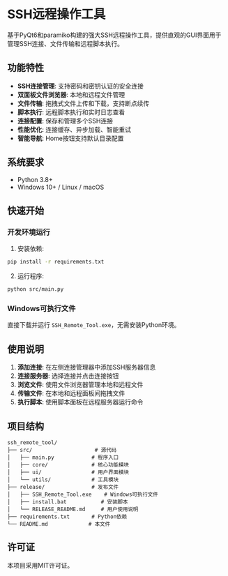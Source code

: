 # SSH远程操作工具

基于PyQt6和paramiko构建的强大SSH远程操作工具，提供直观的GUI界面用于管理SSH连接、文件传输和远程脚本执行。

## 功能特性

- **SSH连接管理**: 支持密码和密钥认证的安全连接
- **双面板文件浏览器**: 本地和远程文件管理
- **文件传输**: 拖拽式文件上传和下载，支持断点续传
- **脚本执行**: 远程脚本执行和实时日志查看
- **连接配置**: 保存和管理多个SSH连接
- **性能优化**: 连接缓存、异步加载、智能重试
- **智能导航**: Home按钮支持默认目录配置

## 系统要求

- Python 3.8+
- Windows 10+ / Linux / macOS

## 快速开始

### 开发环境运行

1. 安装依赖:
```bash
pip install -r requirements.txt
```

2. 运行程序:
```bash
python src/main.py
```

### Windows可执行文件

直接下载并运行 `SSH_Remote_Tool.exe`，无需安装Python环境。

## 使用说明

1. **添加连接**: 在左侧连接管理器中添加SSH服务器信息
2. **连接服务器**: 选择连接并点击连接按钮
3. **浏览文件**: 使用文件浏览器管理本地和远程文件
4. **传输文件**: 在本地和远程面板间拖拽文件
5. **执行脚本**: 使用脚本面板在远程服务器运行命令

## 项目结构

```
ssh_remote_tool/
├── src/                    # 源代码
│   ├── main.py            # 程序入口
│   ├── core/              # 核心功能模块
│   ├── ui/                # 用户界面模块
│   └── utils/             # 工具模块
├── release/               # 发布文件
│   ├── SSH_Remote_Tool.exe    # Windows可执行文件
│   ├── install.bat           # 安装脚本
│   └── RELEASE_README.md     # 用户使用说明
├── requirements.txt       # Python依赖
└── README.md             # 本文件
```

## 许可证

本项目采用MIT许可证。